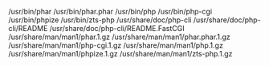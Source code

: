 /usr/bin/phar
/usr/bin/phar.phar
/usr/bin/php
/usr/bin/php-cgi
/usr/bin/phpize
/usr/bin/zts-php
/usr/share/doc/php-cli
/usr/share/doc/php-cli/README
/usr/share/doc/php-cli/README.FastCGI
/usr/share/man/man1/phar.1.gz
/usr/share/man/man1/phar.phar.1.gz
/usr/share/man/man1/php-cgi.1.gz
/usr/share/man/man1/php.1.gz
/usr/share/man/man1/phpize.1.gz
/usr/share/man/man1/zts-php.1.gz
